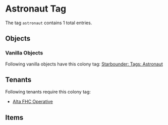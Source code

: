 # Astronaut Tag

The tag `astronaut` contains 1 total entries.

## Objects

### Vanilla Objects

Following vanilla objects have this colony tag: [Starbounder: Tags: Astronaut](https://starbounder.org/Tag:Astronaut)

## Tenants

Following tenants require this colony tag:

- [Alta FHC Operative](https://ceterai.github.io/MyEnternia/Wiki/AltaFHCOperative)

## Items

